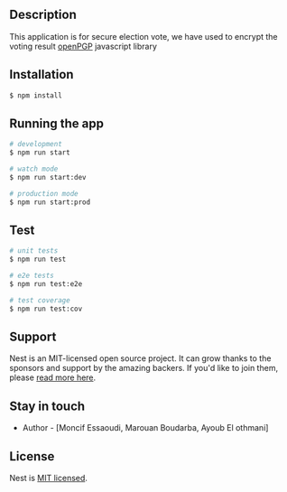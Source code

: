 

## Description

This application is for secure election vote, we have used to encrypt the voting result [openPGP](https://www.npmjs.com/package/openpgp) javascript library 

## Installation

```bash
$ npm install
```

## Running the app

```bash
# development
$ npm run start

# watch mode
$ npm run start:dev

# production mode
$ npm run start:prod
```

## Test

```bash
# unit tests
$ npm run test

# e2e tests
$ npm run test:e2e

# test coverage
$ npm run test:cov
```

## Support

Nest is an MIT-licensed open source project. It can grow thanks to the sponsors and support by the amazing backers. If you'd like to join them, please [read more here](https://docs.nestjs.com/support).

## Stay in touch

- Author - [Moncif Essaoudi, Marouan Boudarba, Ayoub El othmani]


## License

  Nest is [MIT licensed](LICENSE).
